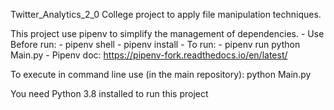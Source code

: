 Twitter_Analytics_2_0
College project to apply file manipulation techniques.

This project use pipenv to simplify the management of dependencies.
    - Use Before run:
        - pipenv shell
        - pipenv install
    - To run:
        - pipenv run python Main.py
    - Pipenv doc: https://pipenv-fork.readthedocs.io/en/latest/

To execute in command line use (in the main repository):
    python Main.py

You need Python 3.8 installed to run this project
    
 